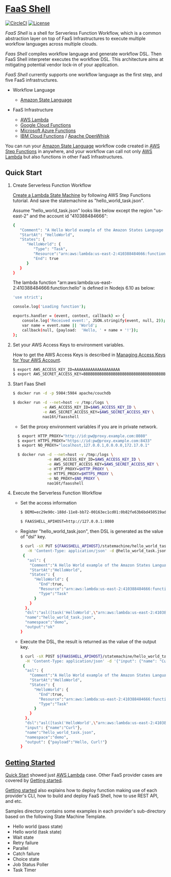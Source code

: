 # [FaaS Shell](https://naohirotamura.github.io/faasshell)

[![CircleCI](https://circleci.com/gh/NaohiroTamura/faasshell.svg?style=svg&circle-token=54edddbcc0d69eb03c0fd341258c80a6acec4088)](https://circleci.com/gh/NaohiroTamura/faasshell)
[![License](https://img.shields.io/badge/license-Apache--2.0-blue.svg)](http://www.apache.org/licenses/LICENSE-2.0)

*FaaS Shell* is a shell for Serverless Function Workflow, which is a
common abstraction layer on top of FaaS Infrastructures to execute
multiple workflow languages across multiple clouds.

*Faas Shell* compiles workflow language and generate workflow DSL.
Then FaaS Shell interpreter executes the workflow DSL.
This architecture aims at mitigating potential vendor lock-in of your
application.

*FaaS Shell* currently supports one workflow language as the first
step, and five FaaS infrastructures.

* Workflow Language
  * [Amazon State Language][1]
  
* FaaS Infrastructure
  * [AWS Lambda][2]
  * [Google Cloud Functions][3]
  * [Microsoft Azure Functions][4]
  * [IBM Cloud Functions][5] / [Apache OpenWhisk][6]

You can run your [Amazon State Language][1] workflow code created in
[AWS Step Functions][7] in anywhere, and your workflow can call not
only [AWS Lambda][1] but also functions in other FaaS Infrastructures.

[1]: https://states-language.net/spec.html "Amazon State Language"
[2]: https://aws.amazon.com/lambda/ "AWS Lambda"
[3]: https://cloud.google.com/functions/ "Google Cloud Functions"
[4]: https://azure.microsoft.com/en-us/services/functions/ "Microsoft Azure Functions"
[5]: https://www.ibm.com/cloud/functions "IBM Cloud Functions"
[6]: https://openwhisk.apache.org/ "Apache OpenWhisk"
[7]: https://aws.amazon.com/step-functions/ "AWS Step Functions"

## Quick Start

1. Create Serverless Function Workflow

    [Create a Lambda State Machine][8] by following AWS Step Functions tutorial.
    And save the statemachine as "hello_world_task.json".

    Assume "hello_world_task.json" looks like below except the region
    "us-east-2" and the account id "410388484666":

    ```sh
    {
       "Comment": "A Hello World example of the Amazon States Language using a Task state",
       "StartAt": "HelloWorld",
       "States": {
          "HelloWorld": {
             "Type": "Task",
             "Resource":"arn:aws:lambda:us-east-2:410388484666:function:hello",
             "End": true
          }
       }
    }
    ```

    The lambda function "arn:aws:lambda:us-east-2:410388484666:function:hello"
    is defined in Nodejs 6.10 as below:

    ```sh
    'use strict';

    console.log('Loading function');

    exports.handler = (event, context, callback) => {
        console.log('Received event:', JSON.stringify(event, null, 2));
        var name = event.name || 'World';
        callback(null, {payload:  'Hello, ' + name + '!'});
    };
    ```

    [8]: https://docs.aws.amazon.com/step-functions/latest/dg/tutorial-creating-lambda-state-machine.html "Create a Lambda State Machine"

2. Set your AWS Access Keys to environment variables.

    How to get the AWS Access Keys is described in [Managing Access Keys for Your AWS Account][9].

    ```sh
    $ export AWS_ACCESS_KEY_ID=AAAAAAAAAAAAAAAAAAAA
    $ export AWS_SECRET_ACCESS_KEY=BBBBBBBBBBBBBBBBBBBBBBBBBBBBBBBBBBBBBBBB
    ```

    [9]: https://docs.aws.amazon.com/general/latest/gr/managing-aws-access-keys.html "Managing Access Keys for Your AWS Account"

3. Start Faas Shell

    ```sh
    $ docker run -d -p 5984:5984 apache/couchdb

    $ docker run -d --net=host -v /tmp:/logs \
                 -e AWS_ACCESS_KEY_ID=$AWS_ACCESS_KEY_ID \
                 -e AWS_SECRET_ACCESS_KEY=$AWS_SECRET_ACCESS_KEY \
                 nao16t/faasshell
    ```

    - Set the proxy environment variables if you are in private network.
    ```sh
      $ export HTTP_PROXY="http://id:pw@proxy.example.com:8080"
      $ export HTTPS_PROXY="https://id:pw@proxy.example.com:8433"
      $ export NO_PROXY="localhost,127.0.0.1,0.0.0.0,172.17.0.1"

      $ docker run -d --net=host -v /tmp:/logs \
                   -e AWS_ACCESS_KEY_ID=$AWS_ACCESS_KEY_ID \
                   -e AWS_SECRET_ACCESS_KEY=$AWS_SECRET_ACCESS_KEY \
                   -e HTTP_PROXY=$HTTP_PROXY \
                   -e HTTPS_PROXY=$HTTPS_PROXY \
                   -e NO_PROXY=$NO_PROXY \
                   nao16t/faasshell
      ```

4. Execute the Serverless Function Workflow

    - Set the access information
      ```sh
      $ DEMO=ec29e90c-188d-11e8-bb72-00163ec1cd01:0b82fe63b6bd450519ade02c3cb8f77ee581f25a810db28f3910e6cdd9d041bf

      $ FAASSHELL_APIHOST=http://127.0.0.1:8080
      ```

    - Register "hello_world_task.json", then DSL is generated as the
      value of "dsl" key.
      ```sh
      $ curl -sX PUT ${FAASSHELL_APIHOST}/statemachine/hello_world_task.json \
         -H 'Content-Type: application/json' -d @hello_world_task.json -u $DEMO
       {
         "asl": {
          "Comment":"A Hello World example of the Amazon States Language using a Task state",
          "StartAt":"HelloWorld",
          "States": {
            "HelloWorld": {
              "End":true,
              "Resource":"arn:aws:lambda:us-east-2:410388484666:function:hello",
              "Type":"Task"
            }
          }
        },
        "dsl":"asl([task('HelloWorld',\"arn:aws:lambda:us-east-2:410388484666:function:hello\",[])])",
        "name":"hello_world_task.json",
        "namespace":"demo",
        "output":"ok"
      }
      ```

    - Execute the DSL, the result is returned as the value of the output key.
      ```sh
      $ curl -sX POST ${FAASSHELL_APIHOST}/statemachine/hello_world_task.json?blocking=true \
        -H 'Content-Type: application/json' -d '{"input": {"name": "Curl"}}' -u $DEMO
       {
        "asl": {
          "Comment":"A Hello World example of the Amazon States Language using a Task state",
          "StartAt":"HelloWorld",
          "States": {
            "HelloWorld": {
              "End":true,
              "Resource":"arn:aws:lambda:us-east-2:410388484666:function:hello",
              "Type":"Task"
            }
          }
        },
        "dsl":"asl([task('HelloWorld',\"arn:aws:lambda:us-east-2:410388484666:function:hello\",[])])",
        "input": {"name":"Curl"},
        "name":"hello_world_task.json",
        "namespace":"demo",
        "output": {"payload":"Hello, Curl!"}
      }
      ```

## [Getting Started](samples/)

[Quick Start](#quick-start) showed just [AWS Lambda][2] case. Other FaaS
provider cases are covered by [Getting started](samples/).

[Getting started](samples/) also explains how to deploy function
making use of each provider's CLI, how to build and deploy FaaS Shell,
how to use REST API, and etc.

Samples directory contains some examples in each provider's
sub-directory based on the following State Machine Template.

- Hello world (pass state)
- Hello world (task state)
- Wait state
- Retry failure
- Parallel
- Catch failure
- Choice state
- Job Status Poller
- Task Timer
